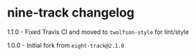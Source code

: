 # nine-track changelog
1.1.0 - Fixed Travis CI and moved to `twolfson-style` for lint/style

1.0.0 - Initial fork from `eight-track@2.1.0`

